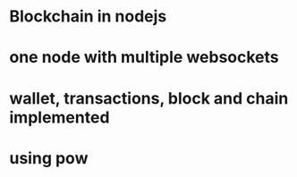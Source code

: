 # Blockchain in nodejs
# one node with multiple websockets
# wallet, transactions, block and chain implemented
# using pow

